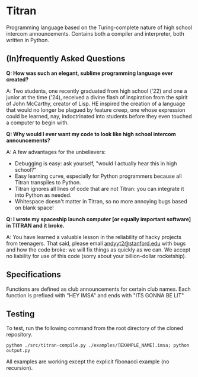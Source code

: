 # Titran 
Programming language based on the Turing-complete nature of high school intercom announcements. Contains both a compiler and interpreter, both written in Python.

## (In)frequently Asked Questions

**Q: How was such an elegant, sublime programming language ever created?**

A: Two students, one recently graduated from high school ('22) and one a junior at the time ('24), received a divine flash of inspiration from the spirit of John McCarthy, creator of Lisp. HE inspired the creation of a language that would no longer be plagued by feature creep, one whose expression could be learned, nay, indoctrinated into students before they even touched a computer to begin with. 

**Q: Why would I ever want my code to look like high school intercom announcements?**

A: A few advantages for the unbelievers:
 - Debugging is easy: ask yourself, "would I actually hear this in high school?"
 - Easy learning curve, especially for Python programmers because all Titran transpiles to Python. 
 - Titran ignores all lines of code that are not Titran: you can integrate it into Python as needed.
 - Whitespace doesn't matter in Titran, so no more annoying bugs based on blank space!

**Q: I wrote my spaceship launch computer [or equally important software] in TITRAN and it broke.**

A: You have learned a valuable lesson in the reliability of hacky projects from teenagers. That said, please email andyyt2@stanford.edu with bugs and how the code broke: we will fix things as quickly as we can. We accept no liability for use of this code (sorry about your billion-dollar rocketship).

## Specifications

Functions are defined as club announcements for certain club names. Each function is prefixed with "HEY IMSA" and ends with "ITS GONNA BE LIT"

## Testing
To test, run the following command from the root directory of the cloned repository.

`python ./src/titran-compile.py ./examples/[EXAMPLE_NAME].imsa; python output.py`

All examples are working except the explicit fibonacci example (no recursion).
